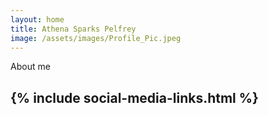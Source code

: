 ```yaml
---
layout: home
title: Athena Sparks Pelfrey
image: /assets/images/Profile_Pic.jpeg
---
```


About me
<h2> {% include social-media-links.html %} </h2>

<!-- <br>
About Website -->